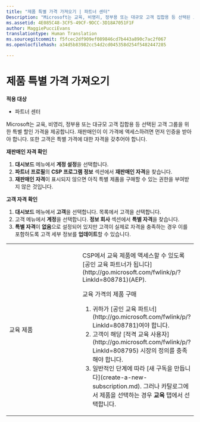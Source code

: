 ```yaml
---
title: "제품 특별 가격 가져오기 | 파트너 센터"
Description: "Microsoft는 교육, 비영리, 정부용 또는 대규모 고객 집합용 등 선택된 고객 그룹을 위한 특별 할인 가격을 제공합니다."
ms.assetid: 4E085C48-3CF5-49CF-9DCC-3D18A7051F1F
author: MaggiePucciEvans
translationtype: Human Translation
ms.sourcegitcommit: f5fcec2df909ef089846cd7b443a890c7ac2f067
ms.openlocfilehash: a34d5b83982cc54d2cd045358d254f5482447285

---
```


# 제품 특별 가격 가져오기

**적용 대상**

-  파트너 센터

Microsoft는 교육, 비영리, 정부용 또는 대규모 고객 집합용 등 선택된 고객 그룹을 위한 특별 할인 가격을 제공합니다. 재판매인이 이 가격에 액세스하려면 먼저 인증을 받아야 합니다. 또한 고객은 특별 가격에 대한 자격을 갖추어야 합니다.

**재판매인 자격 확인**

1.  **대시보드** 메뉴에서 **계정 설정**을 선택합니다.
2.  **파트너 프로필**의 **CSP 프로그램 정보** 섹션에서 **재판매인 자격**을 찾습니다.
3.  **재판매인 자격**이 표시되지 않으면 아직 특별 제품을 구매할 수 있는 권한을 부여받지 않은 것입니다.

**고객 자격 확인**

1.  **대시보드** 메뉴에서 **고객**을 선택합니다. 목록에서 고객을 선택합니다.
2.  고객 메뉴에서 **계정**을 선택합니다. **정보 회사** 섹션에서 **특별 자격**을 찾습니다.
3.  **특별 자격**이 **없음**으로 설정되어 있지만 고객이 실제로 자격을 충족하는 경우 이를 포함하도록 고객 세부 정보를 **업데이트**할 수 있습니다.

<table>
<colgroup>
<col width="50%" />
<col width="50%" />
</colgroup>
<tbody>
<tr class="odd">
<td><p>교육 제품</p></td>
<td><p>CSP에서 교육 제품에 액세스할 수 있도록 [공인 교육 파트너가 됩니다](http://go.microsoft.com/fwlink/p/?LinkId=808781)(AEP).</p>
<p>교육 가격의 제품 구매</strong></p>
<ol>
<li>귀하가 [공인 교육 파트너](http://go.microsoft.com/fwlink/p/?LinkId=808781)여야 합니다.</li>
<li>고객이 해당 [적격 교육 사용자](http://go.microsoft.com/fwlink/p/?LinkId=808795) 시장의 정의를 충족해야 합니다.</li>
<li>일반적인 단계에 따라 [새 구독을 만듭니다](create-a-new-subscription.md). 그러나 카탈로그에서 제품을 선택하는 경우 <strong>교육</strong> 탭에서 선택합니다.</li>
</ol></td>
</tr>
</tbody>
</table>

 

 

 






<!--HONumber=Jan17_HO2-->


